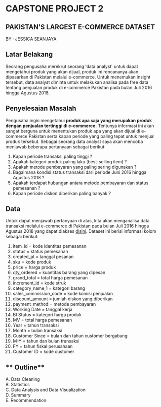 # **CAPSTONE PROJECT 2**
## **PAKISTAN'S LARGEST E-COMMERCE DATASET**
BY : JESSICA SEANJAYA
## **Latar Belakang**
Seorang pengusaha merekrut seorang 'data analyst' untuk dapat mengetahui produk yang akan dijual, produk ini rencananya akan dipasarkan di Pakistan melalui e-commerce.
Untuk menemukan insight tersebut, data analyst diminta untuk melakukan analisa pada free data tentang penjualan produk di e-commerce Pakistan pada bulan Juli 2016 hingga Agustus 2018.
## **Penyelesaian Masalah** 
Pengusaha ingin mengetahui **produk apa saja yang merupakan produk dengan penjualan tertinggi di e-commerce.** Tentunya informasi ini akan sangat berguna untuk menentukan produk apa yang akan dijual di e-commerce Pakistan serta kapan periode yang paling tepat untuk menjual produk tersebut. 
Sebagai seorang data analyst saya akan mencoba menjawab beberapa pertanyaan sebagai berikut:
1. Kapan periode transaksi paling tinggi ?
2. Apakah kategori produk paling laku (best-selling item) ?
3. Apakah metode pembayaran yang paling sering digunakan ?
4. Bagaimana kondisi status transaksi dari periode Juni 2016 hingga Agustus 2018 ?
5. Apakah terdapat hubungan antara metode pembayaran dan status pemesanan ?
6. Kapan periode diskon diberikan paling banyak ? 
## **Data**
Untuk dapat menjawab pertanyaan di atas, kita akan menganalisa data transaksi melalui e-commerce di Pakistan pada bulan Juli 2016 hingga Agustus 2018 yang dapat diakses [disini](https://www.kaggle.com/datasets/zusmani/pakistans-largest-ecommerce-dataset).
Dataset ini berisi informasi kolom sebagai berikut:
1. item_id = kode identitas pemesanan
2. status = status pemesanan
3. created_at = tanggal pesanan
4. sku = kode produk
5. price = harga produk
6. qty_ordered = kuantitas barang yang dipesan
7. grand_total = total harga pemesanan
8. increment_id = kode struk
9. category_name_1 = kategori barang
10. sales_commission_code = kode komisi penjualan
11. discount_amount = jumlah diskon yang diberikan
12. payment_method = metode pembayaran
13. Working Date = tanggal kerja
14. BI Status = kategori harga produk
15. MV = total harga pemesanan
16. Year = tahun transaksi
17. Month = bulan transaksi
18. Customer Since = bulan dan tahun customer bergabung
19. M-Y = tahun dan bulan transaksi
20. FY = tahun fiskal perusahaan
21. Customer ID = kode customer  
## ** Outline**  
A. Data Cleaning  
B. Statistics  
C. Data Analysis and Data Visualization  
D. Summary  
E. Recommendation  
